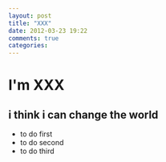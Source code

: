 ```yaml
---
layout: post
title: "XXX"
date: 2012-03-23 19:22
comments: true
categories: 
---
```


I'm XXX
=======

i think i can change the world
------------------------------

* to do first
* to do second
* to do third
